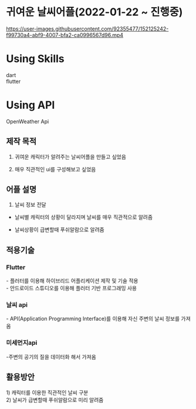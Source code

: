 # 귀여운 날씨어플(2022-01-22 ~ 진행중)








https://user-images.githubusercontent.com/92355477/152125242-f99730a4-abf9-4007-bfa2-ca0996567d96.mp4




<h1>Using Skills</h1>
dart<br>
flutter<br>

<h1>Using API</h1>
OpenWeather Api<br>



<h2>제작 목적</h2>

1. 귀여운 캐릭터가 알려주는 날씨어플을 만들고 싶었음<br>

2. 매우 직관적인 ui를 구성해보고 싶었음 <br>

<h2>어플 설명</h2>

1) 날씨 정보 전달<br>

- 날씨별 캐릭터의 상황이 달라지며 날씨를 매우 직관적으로 알려줌       <br>

- 날씨상황이 급변할때 푸쉬알람으로 알려줌  <br>

<h2>적용기술</h2>
<h3> Flutter </h3>
- 플러터를 이용해 하이브리드 어플리케이션 제작 및 기술 적용<br>
- 안드로이드 스튜디오를 이용해 플러터 기반 프로그래밍 사용  <br>
<h3> 날씨 api </h3>
- API(Application Programming Interface)를 이용해 자신 주변의 날씨 정보를 가져옴  <br>
<h3> 미세먼지api </h3>
-주변의 공기의 질을 데이터화 해서 가져옴

<h2>활용방안</h2>
1) 캐릭터를 이용한 직관적인 날씨 구분<br>
2) 날씨가 급변할때 푸쉬알람으로 미리 알려줌<br>
<br>
